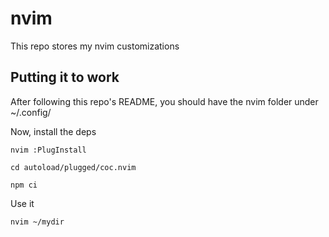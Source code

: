 # nvim
This repo stores my nvim customizations

## Putting it to work
After following this repo's README, you should have the nvim folder under ~/.config/

Now, install the deps
```
nvim :PlugInstall

cd autoload/plugged/coc.nvim

npm ci
```

Use it
```
nvim ~/mydir
```

